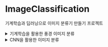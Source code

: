 # ImageClassification

기계학습과 딥러닝으로 이미지 분류기 만들기 프로젝트

<details>
<summary>기계학습을 활용한 풍경 이미지 분류</summary>


## Problem 3
train_dataset의 image_name열에는 각 이미지의 파일명이 담겨있다.
파일명을 참조해 image를 하나씩 열어 array로 만든 뒤, X_train 리스트에 append.
모든 이미지 array가 리스트에 담긴 후에 np.array(X_train)으로 X_train을 array로 바꿔줬다.

## Problem 6
shift_image로 x방면으로 1~3픽셀, y방면으로 1~3픽셀 움직인 것과
horizontal_flip으로 X축으로 뒤집은 것을 train set에 추가.
X_train보다 X_train_augmented가 3배 더 크다.

## Problem 7
가장 좋은 하이퍼파라미터 조합을 찾기 위해 k는 7부터 19 사이의 홀수, 거리는 L1 or L2로 놓고 모든 경우에 대해 모델을 학습시켰다. best_acc에 가장 높았던 검증 결과를 담고 best_parameter에 그 검증 결과를 나오게 한 파라미터를 담았다.
결과는 k=17, 거리=L1이었으나 혼동행렬을 보니 label 0을 잘 분류하지 못 했다.
L2를 쓰는 것이 L1보다 정확도는 다소 떨어질지 몰라도 라벨간 오류의 차이가 적은 양상을 보였다.

## Problem 8
100 종류의 스포츠 사진 데이터셋과
https://www.kaggle.com/datasets/gpiosenka/sports-classification
고양이와 강아지 사진 데이터셋을 썼다.
https://www.kaggle.com/datasets/tongpython/cat-and-dog

모델은 LogisticRegression을 썼다.

스포츠 사진 데이터셋은 100 class를 모두 학습시키면 정확도가 약 28%였다.
train set을 뽑을 때 10 class만 뽑아 학습시키면 가장 좋은 정확도가 68%.
검증 데이터셋의 숫자가 적기 때문에 가장 좋은 모델인지는 모르겠다.

</details>

<details>
<summary>CNN을 활용한 이미지 분류</summary>


## Problem 3 
레이어를 만드는 건 어렵지 않았으나 입력 텐서 크기와 출력 텐서 크기를 맞추는 게 어려웠다.
특히 Max Pooling 이후 크기가 어떻게 되는 건지 모르겠다.

## Problem 7
torch에 내장된 Pre-trained 된 ResNet50을 불러와 전이학습시켰다.
epoch는 100 이상. mix-up을 사용했다.
최종적인 결과는 94.04%였다. 학습된 파라미터는 Mymodel2_new.pt에 저장되어 있다.

</details>